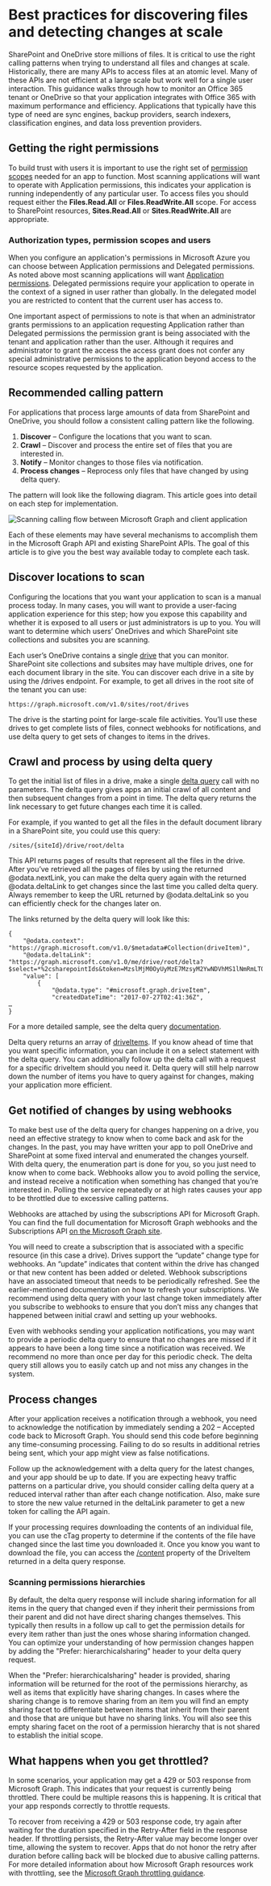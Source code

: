 # Best practices for discovering files and detecting changes at scale
SharePoint and OneDrive store millions of files.  It is critical to use the right calling patterns when trying to understand all files and changes at scale. Historically, there are many APIs to access files at an atomic level.  Many of these APIs are not efficient at a large scale but work well for a single user interaction. This guidance walks through how to monitor an Office 365 tenant or OneDrive so that your application integrates with Office 365 with maximum performance and efficiency. Applications that typically have this type of need are sync engines, backup providers, search indexers, classification engines, and data loss prevention providers. 

## Getting the right permissions
To build trust with users it is important to use the right set of [permission scopes][] needed for an app to function.  Most scanning applications will want to operate with Application permissions, this indicates your application is running independently of any particular user.  To access files you should request either the **Files.Read.All** or **Files.ReadWrite.All** scope.  For access to SharePoint resources, **Sites.Read.All** or **Sites.ReadWrite.All** are appropriate.

### Authorization types, permission scopes and users
When you configure an application's permissions in Microsoft Azure you can choose between Application permissions and Delegated permissions.  As noted above most scanning applications will want [Application permissions][].  Delegated permissions require your application to operate in the context of a signed in user rather than globally.  In the delegated model you are restricted to content that the current user has access to.

One important aspect of permissions to note is that when an administrator grants permissions to an application requesting Application rather than Delegated permissions the permission grant is being associated with the tenant and application rather than the user.  Although it requires and administrator to grant the access the access grant does not confer any special administrative permissions to the application beyond access to the resource scopes requested by the application.

## Recommended calling pattern
For applications that process large amounts of data from SharePoint and OneDrive, you should follow a consistent calling pattern like the following.
1. **Discover** – Configure the locations that you want to scan. 
2. **Crawl** – Discover and process the entire set of files that you are interested in.
3. **Notify** – Monitor changes to those files via notification.
4. **Process changes** – Reprocess only files that have changed by using delta query.

The pattern will look like the following diagram.  This article goes into detail on each step for implementation.

![Scanning calling flow between Microsoft Graph and client application](../../media/ScanProcessFlow.png)

Each of these elements may have several mechanisms to accomplish them in the Microsoft Graph API and existing SharePoint APIs.  The goal of this article is to give you the best way available today to complete each task.

## Discover locations to scan

Configuring the locations that you want your application to scan is a manual process today.  In many cases, you will want to provide a user-facing application experience for this step; how you expose this capability and whether it is exposed to all users or just administrators is up to you.  You will want to determine which users’ OneDrives and which SharePoint site collections and subsites you are scanning.

Each user’s OneDrive contains a single [drive][] that you can monitor.  SharePoint site collections and subsites may have multiple drives, one for each document library in the site.  You can discover each drive in a site by using the /drives endpoint.  For example, to get all drives in the root site of the tenant you can use:

```
https://graph.microsoft.com/v1.0/sites/root/drives
```

The drive is the starting point for large-scale file activities.  You’ll use these drives to get complete lists of files, connect webhooks for notifications, and use delta query to get sets of changes to items in the drives.

## Crawl and process by using delta query

To get the initial list of files in a drive, make a single [delta query][] call with no parameters.  The delta query gives apps an initial crawl of all content and then subsequent changes from a point in time.  The delta query returns the link necessary to get future changes each time it is called.

For example, if you wanted to get all the files in the default document library in a SharePoint site, you could use this query:

```
/sites/{siteId}/drive/root/delta
```

This API returns pages of results that represent all the files in the drive.  After you’ve retrieved all the pages of files by using the returned @odata.nextLink, you can make the delta query again with the returned @odata.deltaLink to get changes since the last time you called delta query.  Always remember to keep the URL returned by @odata.deltaLink so you can efficiently check for the changes later on.

The links returned by the delta query will look like this:

```
{
    "@odata.context": "https://graph.microsoft.com/v1.0/$metadata#Collection(driveItem)",
    "@odata.deltaLink": "https://graph.microsoft.com/v1.0/me/drive/root/delta?$select=*%2csharepointIds&token=MzslMjM0OyUyMzE7MzsyM2YwNDVhMS1lNmRmLTQ1N2MtOGQ5NS1hNmViZDVmZWRhNWQ7NjM2NzExNzY2MzIxMDcwMDAwOzE5ODAzMzU5ODslMjM7JTIzOyUyMzQ",
    "value": [
        {
            "@odata.type": "#microsoft.graph.driveItem",
            "createdDateTime": "2017-07-27T02:41:36Z",
…
}
```

For a more detailed sample, see the delta query [documentation][].

Delta query returns an array of [driveItems][].  If you know ahead of time that you want specific information, you can include it on a select statement with the delta query.  You can additionally follow up the delta call with a request for a specific driveItem should you need it.  Delta query will still help narrow down the number of items you have to query against for changes, making your application more efficient.

## Get notified of changes by using webhooks

To make best use of the delta query for changes happening on a drive, you need an effective strategy to know when to come back and ask for the changes.  In the past, you may have written your app to poll OneDrive and SharePoint at some fixed interval and enumerated the changes yourself.  With delta query, the enumeration part is done for you, so you just need to know when to come back.  Webhooks allow you to avoid polling the service, and instead receive a notification when something has changed that you’re interested in.  Polling the service repeatedly or at high rates causes your app to be throttled due to excessive calling patterns.

Webhooks are attached by using the subscriptions API for Microsoft Graph.  You can find the full documentation for Microsoft Graph webhooks and the Subscriptions API [on the Microsoft Graph site][].

You will need to create a subscription that is associated with a specific resource (in this case a drive).  Drives support the “update” change type for webhooks.  An “update” indicates that content within the drive has changed or that new content has been added or deleted.  Webhook subscriptions have an associated timeout that needs to be periodically refreshed.  See the earlier-mentioned documentation on how to refresh your subscriptions.  We recommend using delta query with your last change token immediately after you subscribe to webhooks to ensure that you don’t miss any changes that happened between initial crawl and setting up your webhooks.

Even with webhooks sending your application notifications, you may want to provide a periodic delta query to ensure that no changes are missed if it appears to have been a long time since a notification was received.  We recommend no more than once per day for this periodic check.  The delta query still allows you to easily catch up and not miss any changes in the system.

## Process changes

After your application receives a notification through a webhook, you need to acknowledge the notification by immediately sending a 202 – Accepted code back to Microsoft Graph.  You should send this code before beginning any time-consuming processing.  Failing to do so results in additional retries being sent, which your app might view as false notifications.

Follow up the acknowledgement with a delta query for the latest changes, and your app should be up to date.  If you are expecting heavy traffic patterns on a particular drive, you should consider calling delta query at a reduced interval rather than after each change notification.  Also, make sure to store the new value returned in the deltaLink parameter to get a new token for calling the API again.

If your processing requires downloading the contents of an individual file, you can use the cTag property to determine if the contents of the file have changed since the last time you downloaded it.  Once you know you want to download the file, you can access the [/content][] property of the DriveItem returned in a delta query response.

### Scanning permissions hierarchies

By default, the delta query response will include sharing information for all items in the query that changed even if they inherit their permissions from their parent and did not have direct sharing changes themselves.  This typically then results in a follow up call to get the permission details for every item rather than just the ones whose sharing information changed.  You can optimize your understanding of how permission changes happen by adding the "Prefer: hierarchicalsharing" header to your delta query request.

When the "Prefer: hierarchicalsharing" header is provided, sharing information will be returned for the root of the permissions hierarchy, as well as items that explicitly have sharing changes.  In cases where the sharing change is to remove sharing from an item you will find an empty sharing facet to differentiate between items that inherit from their parent and those that are unique but have no sharing links.  You will also see this empty sharing facet on the root of a permission hierarchy that is not shared to establish the initial scope.  

## What happens when you get throttled? 

In some scenarios, your application may get a 429 or 503 response from Microsoft Graph.  This indicates that your request is currently being throttled.  There could be multiple reasons this is happening.  It is critical that your app responds correctly to throttle requests.

To recover from receiving a 429 or 503 response code, try again after waiting for the duration specified in the Retry-After field in the response header.  If throttling persists, the Retry-After value may become longer over time, allowing the system to recover.  Apps that do not honor the retry after duration before calling back will be blocked due to abusive calling patterns. For more detailed information about how Microsoft Graph resources work with throttling, see the [Microsoft Graph throttling guidance][].

[permission scopes]: https://aka.ms/permissionscopesdoc
[Application permissions]: https://aka.ms/applicationpermissiondoc
[drive]: https://aka.ms/drivedoc
[delta query]: https://aka.ms/deltadoc
[documentation]: https://aka.ms/deltadoc
[driveItems]: https://aka.ms/driveitemdoc
[on the Microsoft Graph site]: https://aka.ms/webhookdoc
[Microsoft Graph throttling guidance]: https://aka.ms/throttlingdoc
[/content]: https://aka.ms/driveitemcontentdoc
